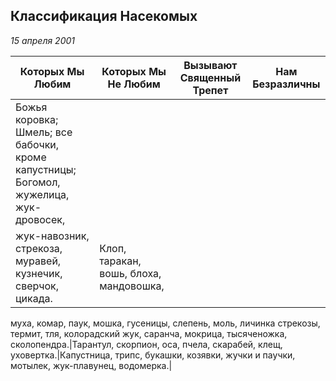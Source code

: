 ## Классификация Насекомых
_15 апреля 2001_


|Которых Мы Любим|Которых Мы Не Любим|Вызывают Священный Трепет|Нам Безразличны|
|----------------|-------------|-------------------------|---------------|
|Божья коровка; Шмель; все бабочки, кроме капустницы; Богомол, жужелица, жук-дровосек,
жук-навозник, стрекоза, муравей, кузнечик, сверчок, цикада.|Клоп, таракан, вошь, блоха, мандовошка,
муха, комар, паук, мошка, гусеницы, слепень, моль, личинка стрекозы, термит, тля,
колорадский жук, саранча, мокрица, тысяченожка, сколопендра.|Тарантул, скорпион, оса, пчела, скарабей, клещ, уховертка.|Капустница, трипс, букашки, козявки, жучки и паучки, мотылек, жук-плавунец,
водомерка.|